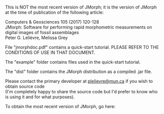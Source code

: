 This is NOT the most recent version of JMorph; it is the version of JMorph at the time of publication of the following article:

Computers & Geosciences 105 (2017) 120-128  
JMorph: Software for performing rapid morphometric measurements on digital images of fossil assemblages  
Peter G. Lelièvre, Melissa Grey

File "jmorphdoc.pdf" contains a quick-start tutorial. PLEASE REFER TO THE CONDITIONS OF USE IN THAT DOCUMENT.

The "example" folder contains files used in the quick-start tutorial.

The "dist" folder contains the JMorph distribution as a compiled .jar file.

Please contact the primary developer at plelievre@mun.ca if you wish to obtain source code  
(I'm completely happy to share the source code but I'd prefer to know who is using it and for what purposes).

To obtain the most recent version of JMorph, go here:
